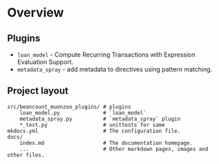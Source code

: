 # Overview

## Plugins

* `loan_model` - Compute Recurring Transactions with Expression Evaluation Support.
* `metadata_spray` - add metadata to directives using pattern matching.

## Project layout

    src/beancount_muonzoo_plugins/ # plugins
        loan_model.py              # `loan_model`
        metadata_spray.py          # `metadata_spray` plugin
        *_test.py                  # unittests for same
    mkdocs.yml                     # The configuration file.
    docs/
        index.md                   # The documentation homepage.
        ...                        # Other markdown pages, images and other files.

